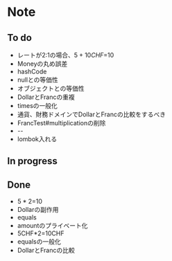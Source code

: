 Note
==

## To do
* レートが2:1の場合、$5+10CHF=$10
* Moneyの丸め誤差
* hashCode
* nullとの等価性
* オブジェクトとの等価性
* DollarとFrancの重複
* timesの一般化
* 通貨、財務ドメインでDollarとFrancの比較をするべき
* FrancTest#multiplicationの削除
* --
* lombok入れる

## In progress

## Done
* $5*2=$10
* Dollarの副作用
* equals
* amountのプライベート化
* 5CHF*2=10CHF
* equalsの一般化
* DollarとFrancの比較
